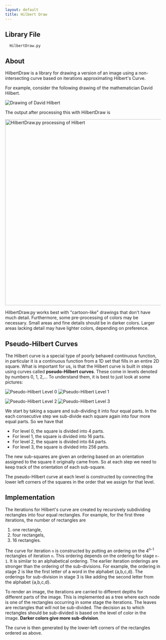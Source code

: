 ```yaml
---
layout: default
title: Hilbert Draw
---
```


## Library File

      HilbertDraw.py

## About

HilbertDraw is a library for drawing a version of an image using a
non-intersecting curve based on iterations approximating Hilbert's
Curve.

For example, consider the following drawing of the mathematician David
Hilbert.

![Drawing of David
 Hilbert](https://github.com/MatthewMcGonagle/HilbertDraw/raw/master/hilbertcartoon.png)

The output after processing this with HilbertDraw is

<img src = "https://github.com/MatthewMcGonagle/HilbertDraw/raw/master/Outputbw.png" 
     alt = "HilbertDraw.py processing of Hilbert"
     style = "width:600px;height:600px">

HilbertDraw.py works best with "cartoon-like" drawings that don't have
much detail. Furthermore, some pre-processing of colors may be
necessary. Small areas and fine details should be in darker
colors. Larger areas lacking detail may have lighter colors, depending
on preference.

## Pseudo-Hilbert Curves

The Hilbert curve is a special type of poorly behaved continuous function, in particular it is a continuous
function from a 1D set that fills in an entire 2D square. What is important for us, is that the Hilbert curve
is built in steps using curves called **pseudo-Hilbert curves**. These come in levels denoted by numbers 0, 1, 2,...
To understand them, it is best to just look at some pictures:

![Pseudo-Hilbert Level 0](HilbertLevel0.svg)
![Pseudo-Hilbert Level 1](HilbertLevel1.svg)

![Pseudo-Hilbert Level 2](HilbertLevel2.svg)
![Pseudo-Hilbert Level 3](HilbertLevel3.svg)

We start by taking a square and sub-dividing it into four equal parts. In the each consecutive step we sub-divide each square again into four more equal parts. So we have that

* For level 0, the square is divided into 4 parts.
* For level 1, the square is divided into 16 parts.
* For level 2, the square is divided into 64 parts.
* For level 3, the square is divided into 256 parts.

The new sub-squares are given an ordering based on an orientation assigned to the square it originally came from. So at each step we need to keep track of the orientation of each sub-square. 

The pseudo-Hilbert curve at each level is constructed by connecting the lower left corners of the squares in the order that we assign for that level.

## Implementation

The iterations for Hilbert's curve are created by recursively
subdividing rectangles into four equal rectangles. For example, for the
first three iterations, the number of rectangles are

1. one rectangle,
2. four rectangels,
3. 16 rectangles.

The curve for iteration `n` is constructed by putting an ordering on
the 4<sup>n-1</sup> rectangles of iteration `n`. This ordering depends on the
ordering for stage `n-1`. It is similar to an alphabetical
ordering. The earlier iteration orderings are stronger than the
ordering of the sub-divisions. For example, the ordering in stage 2 is
like the first letter of a word in the alphabet {a,b,c,d}. The
orderings for sub-division in stage 3 is like adding the second letter
from the alphabet {a,b,c,d}.

To render an image, the iterations are carried to different depths for
different parts of the image. This is implemented as a tree where each
node is one of the rectangles occurring in some stage the
iterations. The leaves are rectangles that will not be
sub-divided. The decision as to which rectangles should be sub-divided
is based on the level of color in the image. **Darker colors give more
sub-division**.

The curve is then generated by the lower-left corners of the
rectangles ordered as above.
